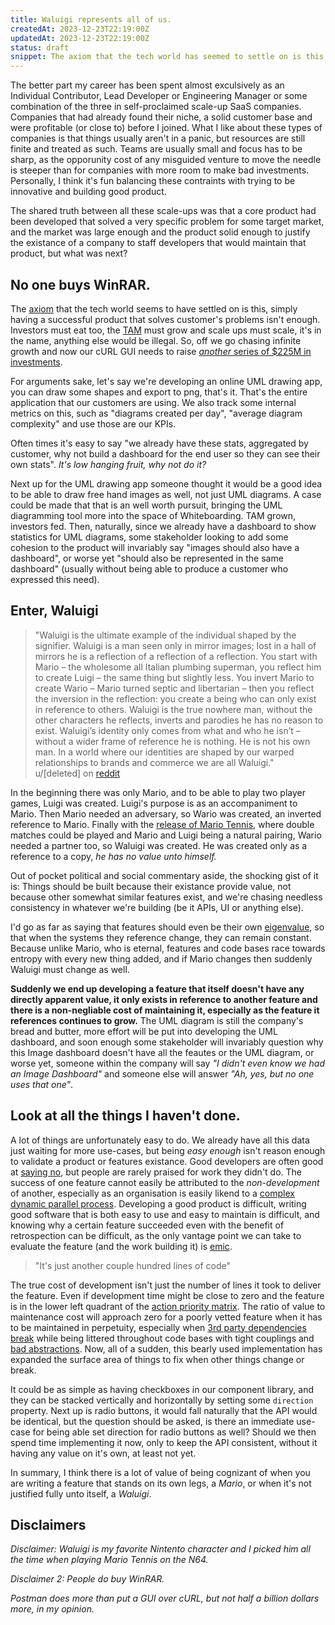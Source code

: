 ```yaml
---
title: Waluigi represents all of us.
createdAt: 2023-12-23T22:19:00Z
updatedAt: 2023-12-23T22:19:00Z
status: draft
snippet: The axiom that the tech world has seemed to settle on is this, simply having a successful product that solves customer's problems isn't enough. Investors must eat too and the TAM must grow.
---
```


The better part my career has been spent almost exculsively as an Individual
Contributor, Lead Developer or Engineering Manager or some combination of the
three in self-proclaimed scale-up SaaS companies. Companies that had already
found their niche, a solid customer base and were profitable (or close to)
before I joined. What I like about these types of companies is that things
usually aren't in a panic, but resources are still finite and treated as such.
Teams are usually small and focus has to be sharp, as the opporunity cost of any
misguided venture to move the needle is steeper than for companies with more
room to make bad investments. Personally, I think it's fun balancing these
contraints with trying to be innovative and building good product.

The shared truth between all these scale-ups was that a core product had been
developed that solved a very specific problem for some target market, and the
market was large enough and the product solid enough to justify the existance of
a company to staff developers that would maintain that product, but what was
next?

## No one buys WinRAR.

The [axiom](https://en.wikipedia.org/wiki/Axiom) that the tech world seems to
have settled on is this, simply having a successful product that solves
customer's problems isn't enough. Investors must eat too, the
[TAM](https://en.wikipedia.org/wiki/Total_addressable_market) must grow and
scale ups must scale, it's in the name, anything else would be illegal. So, off
we go chasing infinite growth and now our cURL GUI needs to raise
[_another_ series of $225M in investments](https://www.postman.com/company/about-postman/#the-investors).

For arguments sake, let's say we're developing an online UML drawing app, you
can draw some shapes and export to png, that's it. That's the entire application
that our customers are using. We also track some internal metrics on this, such
as "diagrams created per day", "average diagram complexity" and use those are
our KPIs.

Often times it's easy to say "we already have these stats, aggregated by
customer, why not build a dashboard for the end user so they can see their own
stats". _It's low hanging fruit, why not do it?_

Next up for the UML drawing app someone thought it would be a good idea to be
able to draw free hand images as well, not just UML diagrams. A case could be
made that that is an well worth pursuit, bringing the UML diagramming tool more
into the space of Whiteboarding. TAM grown, investors fed. Then, naturally,
since we already have a dashboard to show statistics for UML diagrams, some
stakeholder looking to add some cohesion to the product will invariably say
"images should also have a dashboard", or worse yet "should also be represented
in the same dashboard" (usually without being able to produce a customer who
expressed this need).

## Enter, Waluigi

<blockquote>
"Waluigi is the ultimate example of the individual shaped by the signifier.
Waluigi is a man seen only in mirror images; lost in a hall of mirrors he is a
reflection of a reflection of a reflection. You start with Mario – the
wholesome all Italian plumbing superman, you reflect him to create Luigi – the
same thing but slightly less. You invert Mario to create Wario – Mario turned
septic and libertarian – then you reflect the inversion in the reflection: you
create a being who can only exist in reference to others. Waluigi is the true
nowhere man, without the other characters he reflects, inverts and parodies he
has no reason to exist. Waluigi’s identity only comes from what and who he
isn’t – without a wider frame of reference he is nothing. He is not his own
man. In a world where our identities are shaped by our warped relationships to
brands and commerce we are all Waluigi."
<figcaption>u/[deleted] on <a class="text-link" href="https://www.reddit.com/r/copypasta/comments/5qctnl/waluigi_represents_all_of_us/">reddit</a></figcaption>
</blockquote>

In the beginning there was only Mario, and to be able to play two player games,
Luigi was created. Luigi's purpose is as an accompaniment to Mario. Then Mario
needed an adversary, so Wario was created, an inverted reference to Mario.
Finally with the
[release of Mario Tennis](https://en.wikipedia.org/wiki/Waluigi), where double
matches could be played and Mario and Luigi being a natural pairing, Wario
needed a partner too, so Waluigi was created. He was created only as a reference
to a copy, _he has no value unto himself._

Out of pocket political and social commentary aside, the shocking gist of it is:
Things should be built because their existance provide value, not because other
somewhat similar features exist, and we're chasing needless consistency in
whatever we're building (be it APIs, UI or anything else).

I'd go as far as saying that features should even be their own
[eigenvalue](https://en.wikipedia.org/wiki/Eigenvalues_and_eigenvectors), so
that when the systems they reference change, they can remain constant. Because
unlike Mario, who is eternal, features and code bases race towards entropy with
every new thing added, and if Mario changes then suddenly Waluigi must change as
well.

<strong>Suddenly we end up developing a feature that itself doesn't have any
directly apparent value, it only exists in reference to another feature and
<strong>there is a non-negliable cost of maintaining it</strong>, especially as
the feature it references continues to grow.</strong> The UML diagram is still
the company's bread and butter, more effort will be put into developing the UML
dashboard, and soon enough some stakeholder will invariably question why this
Image dashboard doesn't have all the feautes or the UML diagram, or worse yet,
someone within the company will say _"I didn't even know we had an Image
Dashboard"_ and someone else will answer _"Ah, yes, but no one uses that one"_.

## Look at all the things I haven't done.

A lot of things are unfortunately easy to do. We already have all this data just
waiting for more use-cases, but being _easy enough_ isn't reason enough to
validate a product or features existance. Good developers are often good at
[saying no](https://grugbrain.dev/#grug-on-saying-no), but people are rarely
praised for work they didn't do. The success of one feature cannot easily be
attributed to the _non-development_ of another, especially as an organisation is
easily likend to a
[complex dynamic parallel process](https://codahale.com/work-is-work/#corporate-americas-next-top-model).
Developing a good product is difficult, writing good software that is both easy
to use and easy to maintain is difficult, and knowing why a certain feature
succeeded even with the benefit of retrospection can be difficult, as the only
vantage point we can take to evaluate the feature (and the work building it) is
[emic](https://laulima.hawaii.edu/access/content/user/millerg/ANTH_200/A200Unit1/EmicEtic.html).

> "It's just another couple hundred lines of code"

The true cost of development isn't just the number of lines it took to deliver
the feature. Even if development time might be close to zero and the feature is
in the lower left quadrant of the
[action priority matrix](https://www.productplan.com/glossary/action-priority-matrix/).
The ratio of value to maintenance cost will approach zero for a poorly vetted
feature when it has to be maintained in perpetuity, especially when
[3rd party dependencies](https://qz.com/646467/how-one-programmer-broke-the-internet-by-deleting-a-tiny-piece-of-code)
[break](https://www.thegingerviking.com/the-right-to-delete-fakerjs-fragile-nature-open-source/)
while being littered throughout code bases with tight couplings and
[bad abstractions](https://www.deconstructconf.com/2019/dan-abramov-the-wet-codebase).
Now, all of a sudden, this bearly used implementation has expanded the surface
area of things to fix when other things change or break.

It could be as simple as having checkboxes in our component library, and they
can be stacked vertically and horizontally by setting some `direction` property.
Next up is radio buttons, it would fall naturally that the API would be
identical, but the question should be asked, is there an immediate use-case for
being able set direction for radio buttons as well? Should we then spend time
implementing it now, only to keep the API consistent, without it having any
value on it's own, at least not yet.

In summary, I think there is a lot of value of being cognizant of when you are
writing a feature that stands on its own legs, a _Mario_, or when it's not
justified fully unto itself, a _Waluigi_.

## Disclaimers

_Disclaimer: Waluigi is my favorite Nintento character and I picked him all the
time when playing Mario Tennis on the N64._

_Disclaimer 2: People do buy WinRAR._

_Postman does more than put a GUI over cURL, but not half a billion dollars
more, in my opinion._

